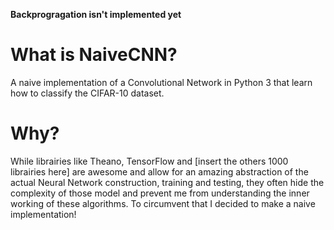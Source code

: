 **Backprogragation isn't implemented yet**

# What is NaiveCNN?

A naive implementation of a Convolutional Network in Python 3 that learn how to classify the CIFAR-10 dataset.

# Why?

While librairies like Theano, TensorFlow and [insert the others 1000 librairies here] are awesome and allow for an amazing abstraction of the actual Neural Network construction, training and testing, they often hide the complexity of those model and prevent me from understanding the inner working of these algorithms. To circumvent that I decided to make a naive implementation! 

